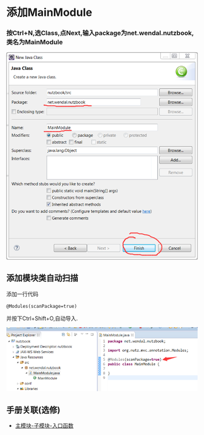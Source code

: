 # 添加MainModule

### 按Ctrl+N,选Class,点Next,输入package为net.wendal.nutzbook,类名为MainModule

![添加MainModule](images/add_mainmodule.png)

## 添加模块类自动扫描

添加一行代码

	@Modules(scanPackage=true)

并按下Ctrl+Shift+O,自动导入.

![模块类自动扫描](images/add_mainmodule_modules.png)

## 手册关联(选修)

* [主模块-子模块-入口函数](http://nutzam.com/core/mvc/modules.html)